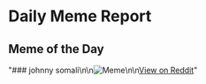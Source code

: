 # Daily Meme Report

## Meme of the Day
"### johnny somali\n\n![Meme](https://i.redd.it/purtpnh7w2yd1.png)\n\n[View on Reddit](https://redd.it/1ggcdx4)"
